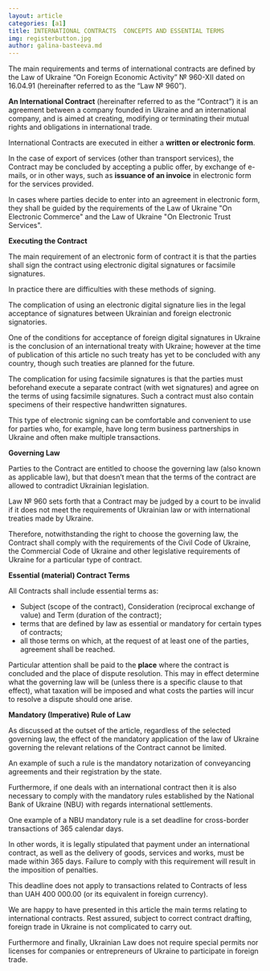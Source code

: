 ```yaml
---
layout: article
categories: [a1]
title: INTERNATIONAL CONTRACTS  CONCEPTS AND ESSENTIAL TERMS
img: registerbutton.jpg
author: galina-basteeva.md
---
```

The main requirements and terms of international contracts are defined by the Law of Ukraine “On Foreign Economic Activity” № 960-XII dated on 16.04.91 (hereinafter referred to as the “Law № 960”).

**An International Contract** (hereinafter referred to as the “Contract”) it is an agreement between a company founded in Ukraine and an international company, and is aimed at creating, modifying or terminating their mutual rights and obligations in international trade.

International Contracts are executed in either a **written or electronic form**. 

In the case of export of services (other than transport services), the Contract may be concluded by accepting a public offer, by exchange of e-mails, or in other ways, such as **issuance of an invoice** in electronic form for the services provided.

In cases where parties decide to enter into an agreement in electronic form, they shall be guided by the requirements of the Law of Ukraine "On Electronic Commerce" and the Law of Ukraine "On Electronic Trust Services".

**Executing the Contract**

The main requirement of an electronic form of contract it is that the parties shall sign the contract  using electronic digital signatures or facsimile signatures. 

In practice there are difficulties with these methods of signing. 

The complication of using an electronic digital signature lies in the legal acceptance of signatures between Ukrainian and foreign electronic signatories. 

One of the conditions for acceptance of foreign digital signatures in Ukraine is the conclusion of an international treaty with Ukraine; however at the time of publication of this article no such treaty has yet to be concluded with any country, though such treaties are planned for the future.

The complication for using facsimile signatures is that the parties must beforehand execute a separate contract (with wet signatures) and agree on the terms of using facsimile signatures. Such a contract must also contain specimens of their respective handwritten signatures. 

This type of electronic signing can be comfortable and convenient to use for parties who, for example, have long term business partnerships in Ukraine and  often make multiple transactions.

**Governing Law**

Parties to the Contract are entitled to choose the governing law (also known as applicable law), but that doesn’t mean that the terms of the contract are allowed to contradict Ukrainian legislation. 

Law № 960 sets forth that a Contract may be judged by a court to be invalid if it does not meet the requirements of Ukrainian law or with international treaties made by Ukraine.

Therefore, notwithstanding the right to choose the governing law, the Contract shall comply with the requirements of the Civil Code of Ukraine, the Commercial Code of Ukraine and other legislative requirements of Ukraine for a particular type of contract.

**Essential (material) Contract Terms**

All Contracts shall include essential terms as:
*	Subject (scope of the contract), Consideration (reciprocal exchange of value) and Term (duration of the contract);
*	terms that are defined by law as essential or mandatory for certain types of contracts;
*	all those terms on which, at the request of at least one of the parties, agreement shall be reached.

Particular attention shall be paid to the **place** where the contract is concluded and the place of dispute resolution. This may in effect determine what the governing law will be (unless there is a specific clause to that effect), what taxation will be imposed and what costs the parties will incur to resolve a dispute should one arise.

**Mandatory (Imperative) Rule of Law**

As discussed at the outset of the article, regardless of the selected governing law, the effect of the mandatory application of the law of Ukraine governing the relevant relations of the Contract cannot be limited.

An example of such a rule is the mandatory notarization of conveyancing agreements and their registration by the state.

Furthermore, if one deals with an international contract then it is also necessary to comply with the mandatory rules established by the National Bank of Ukraine (NBU) with regards international settlements.

One example of a NBU mandatory rule is a set deadline for cross-border transactions of 365 calendar days. 

In other words, it is legally stipulated that payment under an international contract, as well as the delivery of goods, services and works, must be made within 365 days. Failure to comply with this requirement will result in the imposition of penalties.

This deadline does not apply to transactions related to Contracts of less than UAH 400 000.00 (or its equivalent in foreign currency).

We are happy to have presented in this article the main terms relating to international contracts. Rest assured, subject to correct contract drafting, foreign trade in Ukraine is not complicated to carry out. 

Furthermore and finally, Ukrainian Law does not require special permits nor licenses for companies or entrepreneurs of Ukraine to participate in foreign trade.

